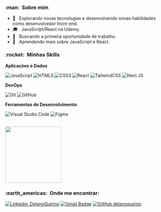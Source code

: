 <h3> :man:  &nbsp;Sobre mim </h3>

- 🤔 &nbsp; Explorando novas tecnologias e desenvolvendo novas habilidades como desenvolvedor front-end.
- 🎓 &nbsp; JavaScript/React na Udemy.
- 💼 &nbsp; Buscando a primeira oportunidade de trabalho.
- 🌱 &nbsp; Aprendendo mais sobre JavaScript e React.

<h3> :rocket: &nbsp;Minhas Skills </h3>

**Aplicações e Dados**

  ![JavaScript](https://img.shields.io/badge/javascript-%23323330.svg?style=for-the-badge&logo=javascript&logoColor=%23F7DF1E)
  ![HTML5](https://img.shields.io/badge/html5-%23E34F26.svg?style=for-the-badge&logo=html5&logoColor=white)
  ![CSS3](https://img.shields.io/badge/css3-%231572B6.svg?style=for-the-badge&logo=css3&logoColor=white)
  ![React](https://img.shields.io/badge/react-%2320232a.svg?style=for-the-badge&logo=react&logoColor=%2361DAFB)
  ![TailwindCSS](https://img.shields.io/badge/tailwindcss-%2338B2AC.svg?style=for-the-badge&logo=tailwind-css&logoColor=white)
  ![Next JS](https://img.shields.io/badge/Next-black?style=for-the-badge&logo=next.js&logoColor=white)

**DevOps**

  ![Git](https://img.shields.io/badge/git-%23F05033.svg?style=for-the-badge&logo=git&logoColor=white)
  ![GitHub](https://img.shields.io/badge/github-%23121011.svg?style=for-the-badge&logo=github&logoColor=white)

**Ferramentas de Desenvolvimento**

  ![Visual Studio Code](https://img.shields.io/badge/Visual%20Studio%20Code-0078d7.svg?style=for-the-badge&logo=visual-studio-code&logoColor=white)
  ![Figma](https://img.shields.io/badge/figma-%23F24E1E.svg?style=for-the-badge&logo=figma&logoColor=white)

<br/>

<a href="https://github.com/delanoquirino">
  <img height="180em" src="https://github-readme-stats.vercel.app/api?username=delanoquirino&theme=dracula&show_icons=true" />
</a>

<br/>

<h3> :earth_americas: &nbsp;Onde me encontrar: </h3> 

[![Linkedin: DelanoQuirino](https://img.shields.io/badge/-delanoquirino-blue?style=flat-square&logo=Linkedin&logoColor=white&link=https://www.linkedin.com/in/delano-quirino-6322171ba/)](https://www.linkedin.com/in/delano-quirino-6322171ba/)
[![Gmail Badge](https://img.shields.io/badge/-delanoquirino@gmail.com-006bed?style=flat-square&logo=Gmail&logoColor=white&link=mailto:delanoquirino@gmail.com)](mailto:delanoquirino@gmail.com)
[![GitHub delanoquirino]( https://img.shields.io/github/followers/delanoquirino?label=follow&style=social)](https://github.com/delanoquirino)
